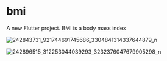# bmi

A new Flutter project.
BMI is a body mass index

![242843731_921744691745686_3304841314337644879_n](https://user-images.githubusercontent.com/61950354/134793863-4fb638ba-c18e-4bd9-b587-604b2f8e13ce.jpg)



![242896515_312253044039293_3232376047679905298_n](https://user-images.githubusercontent.com/61950354/134793919-f6fb5cf5-f57e-4d6e-8bc5-1fa09a0100b8.jpg)

